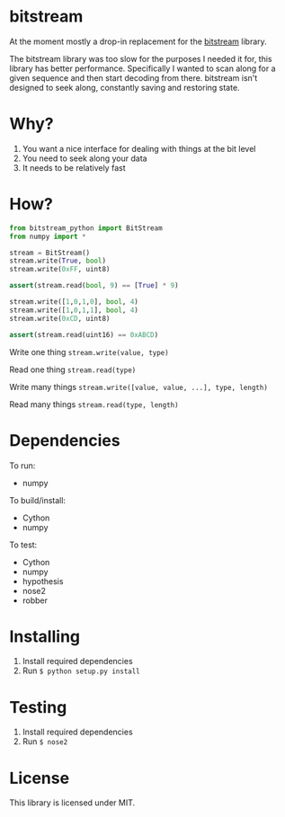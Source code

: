 # bitstream
At the moment mostly a drop-in replacement for the [bitstream](https://pypi.python.org/pypi/bitstream/2.0.3) library.

The bitstream library was too slow for the purposes I needed it for, this library has better performance.
Specifically I wanted to scan along for a given sequence and then start decoding from there. bitstream isn't
designed to seek along, constantly saving and restoring state.

# Why?
1.  You want a nice interface for dealing with things at the bit level
2.  You need to seek along your data
3.  It needs to be relatively fast

# How?
```python
from bitstream_python import BitStream
from numpy import *

stream = BitStream()
stream.write(True, bool)
stream.write(0xFF, uint8)

assert(stream.read(bool, 9) == [True] * 9)

stream.write([1,0,1,0], bool, 4)
stream.write([1,0,1,1], bool, 4)
stream.write(0xCD, uint8)

assert(stream.read(uint16) == 0xABCD)
```

Write one thing `stream.write(value, type)`

Read one thing `stream.read(type)`

Write many things `stream.write([value, value, ...], type, length)`

Read many things `stream.read(type, length)`

# Dependencies
To run:
* numpy

To build/install:
* Cython
* numpy

To test:
* Cython
* numpy
* hypothesis
* nose2
* robber

# Installing
1. Install required dependencies
2. Run `$ python setup.py install`

# Testing
1. Install required dependencies
2. Run `$ nose2`

# License
This library is licensed under MIT.
